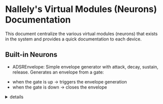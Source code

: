 # Nallely's Virtual Modules (Neurons) Documentation

This document centralize the various virtual modules (neurons) that exists in the system and provides a quick documentation to each device.

## Built-in Neurons

* ADSREnvelope: Simple envelope generator with attack, decay, sustain, release.
Generates an envelope from a gate:
- when the gate is up -> triggers the envelope generation
- when the gate is down -> closes the envelope
<details>
    <summary>details</summary>
```
ADSR Envelope Generator

Simple envelope generator with attack, decay, sustain, release.
Generates an envelope from a gate:
  - when the gate is up -> triggers the envelope generation
  - when the gate is down -> closes the envelope

inputs:
* gate_cv [0, 1] !=0 <rising, falling>: Gate/control voltage input
* attack_cv [0.0, 1.0] init=0.1: Attack time control in seconds
* decay_cv [0.0, 1.0] init=0.2: Decay time control in seconds
* sustain_cv [0.0, 1.0] init=0.7: Sustain level control (0 -> 0%, 1 -> 100%)
* release_cv [0.0, 1.0] init=0.3: Release time control in seconds

outputs:
* output_cv [0, 1]: the generated envelope

type: continuous
category: envelope-generator

```
</details>

* Arpegiator: No description/documentation
* BernoulliTrigger: No description/documentation
* BitCounter: No description/documentation
* Bitwise: No description/documentation
* ChordGenerator: No description/documentation
* Clock: Simple clock that produces a tick depending on a tempo (BPM) for various divisions.
<details>
    <summary>details</summary>
```
Clock

Simple clock that produces a tick depending on a tempo (BPM) for various divisions.

inputs:
* tempo_cv [20, 600] init=120: Clock BPM
* play_cv [0, 1] init=0 >0: Control if the clock must be started or not (1 = start, 0 = stop).
                            By default, the clock is stopped.
* reset_cv [0, 1] >0 <rising>: Reset the clock to 0

outputs:
* lead_cv [0, 1]: quater note output
* div4_cv [0, 1]: /4 output (whole note)
* div2_cv [0, 1]: /2 output (half note)
* mul2_cv [0, 1]: x2 output (eighth note)
* mul4_cv [0, 1]: x4 output (sixteenth note)
* div3_cv [0, 1]: /3 output (1 tick all 3 quater notes)
* div5_cv [0, 1]: /5 output (1 tick all 5 quater notes)
* mul3_cv [0, 1]: x3 output (3 ticks per 1 quater note)
* mul5_cv [0, 1]: x5 output (5 ticks per 1 quater note)
* mul7_cv [0, 1]: x3 output (5 ticks per 1 quater note)

type: continuous
category: clock
meta: disable default output

```
</details>

* ClockDivider: 
<details>
    <summary>details</summary>
```
Clock Divider

inputs:
* trigger_cv [0, 1] >0 <rising>: Trigger the divider
* reset_cv [0, 1] >0 <rising>: Reset the internal count to 0
* mode_cv [gate, tick]: Choose between gate (square mode) or tick (short pulse)

outputs:
* div1_cv [0, 1]: /1 output -> usefull to get a gate from a clock
* div2_cv [0, 1]: /2 output
* div3_cv [0, 1]: /3 output
* div4_cv [0, 1]: /4 output
* div5_cv [0, 1]: /5 output
* div6_cv [0, 1]: /6 output
* div7_cv [0, 1]: /7 output
* div8_cv [0, 1]: /8 output
* div16_cv [0, 1]: /16 output
* div32_cv [0, 1]: /32 output

type: ondemand
category: clock
meta: disable default output

```
</details>

* Comparator: No description/documentation
* Crossfade: Dual crossfader, proposes 2 inputs and 2 outputs.
<details>
    <summary>details</summary>
```
Dual crossfader

Dual crossfader, proposes 2 inputs and 2 outputs.

inputs:
* in0_cv [0, 127] <any>: Input signal.
* in1_cv [0, 127] <any>: Input signal.
* in2_cv [0, 127] <any>: Input signal.
* in3_cv [0, 127] <any>: Input signal.
* level_cv [0, 100] <any>: Crossfader level.
* type_cv [ondemand, continuous]: Choose between a ondemand or continuous value production.
                                  ondemand = value produced when reacting to an input only.
                                  continuous = value produced at the cycle speed of the module.

outputs:
* out0_cv [0, 127]: The crossfaded signal for in0 and in1.
* out1_cv [0, 127]: The filtered signal for in2 and in3.

type: ondemand, continuous
category: filter
meta: disable default output

```
</details>

* EnvelopeSlew: Envelope Follower or Slew Limiter depending on the chosen type.
The Envelope Follower tracks the amplitude of an input signal, producing a smooth envelope.
The Slew Limiter restricts how quickly the signal can change, smoothing rapid variations.
<details>
    <summary>details</summary>
```
Envelope Follower & Slew Limiter

Envelope Follower or Slew Limiter depending on the chosen type.
The Envelope Follower tracks the amplitude of an input signal, producing a smooth envelope.
The Slew Limiter restricts how quickly the signal can change, smoothing rapid variations.

inputs:
* input_cv [0, 127] <any>: Input signal.
* attack_cv [0, 99.99] init=50.0: Attack control in %.
* release_cv [0, 99.99] init=50.0: Release control in %.
* type_cv [envelope, slew]: Choose between Envelope Follower and Slew Limiter
* mode_cv [ondemand, continuous]: Choose between a ondemand or continuous value production.
                                  ondemand = value produced when reacting to an input only.
                                  continuous = value produced at the cycle speed of the module.

outputs:
* output_cv [0, 127]: The filtered signal.

type: ondemand, continuous
category: filter

```
</details>

* FlipFlop: No description/documentation
* Gate: No description/documentation
* HarmonicGenerator: No description/documentation
* Harmonizer: No description/documentation
* LFO: No description/documentation
* Latch: No description/documentation
* Logical: No description/documentation
* Looper: No description/documentation
* Mixer: Simple 4-in mixer.
<details>
    <summary>details</summary>
```
Mixer

Simple 4-in mixer.

inputs:
* in0_cv [0, 127] <any>: Input signal.
* in1_cv [0, 127] <any>: Input signal.
* in2_cv [0, 127] <any>: Input signal.
* in3_cv [0, 127] <any>: Input signal.
* level0_cv [0, 100] <any>: Input signal level.
* level1_cv [0, 100] <any>: Input signal level.
* level2_cv [0, 100] <any>: Input signal level.
* level3_cv [0, 100] <any>: Input signal level.
* nums_cv [2, 4] init=4 round <any>: The number of input to consider.
* type_cv [ondemand, continuous]: Choose between a ondemand or continuous value production.
                                  ondemand = value produced when reacting to an input only.
                                  continuous = value produced at the cycle speed of the module.

outputs:
* output_cv [0, 127]: The filtered signal.

type: ondemand, continuous
category: mixing

```
</details>

* Modulo: No description/documentation
* MultiPoleFilter: Multiple filters depending on a selected type of filter (lowpass, highpass, bandpass).
<details>
    <summary>details</summary>
```
Multi Pole Filter

Multiple filters depending on a selected type of filter (lowpass, highpass, bandpass).


inputs:
* input_cv [0, 127] <any>: Input signal.
* filter_cv [lowpass, highpass, bandpass]: The filter type (default=lowpass).
* mode_cv [cutoff, smoothing]: Choose between cutoff control or smoothing control.
* cutoff_cv [0.0, 3000.0] init=1.0: Control cutoff frequency.
* smoothing_cv [0.0, 1.0] init=0.1: Control smoothing factor.
* poles_cv [1, 4] init=1 round: Number of poles for the filter.
* reset_cv [0, 1] >0 <rising>: Reset all internal states.
* type_cv [ondemand, continuous]: Choose between a ondemand or continuous value production.
                                  ondemand = value produced when reacting to an input only.
                                  continuous = value produced at the cycle speed of the module.

outputs:
* output_cv [0, 127]: The filtered signal.

type: ondemand, continuous
category: filter

```
</details>

* Operator: No description/documentation
* PitchShifter: No description/documentation
* Quantizer: No description/documentation
* RingCounter: No description/documentation
* SampleHold: Samples a value and hold it when the trigger input is rising.
<details>
    <summary>details</summary>
```
Sample & Hold

Samples a value and hold it when the trigger input is rising.

inputs:
* input_cv [0, 127] <both>: Input signal
* trigger_cv [0, 1] >0 <rising>: Signal amplitude (0.0 -> 0%, 1.0 -> 100%)
* reset_cv [0, 1] >0 <rising>: Signal gain (default is 1.0)

outputs:
* output_cv [0, 127]: The sampled value

type: ondemand
category: modulation

```
</details>

* SeqSwitch: No description/documentation
* Sequencer: The sequencer can be started and stopped using the "play" port.
<details>
    <summary>details</summary>
```
A simple 16-step sequencer with adjustable length.

The sequencer can be started and stopped using the "play" port.

inputs:
* trigger_cv [0, 1] >0 <rising>: Advance the sequencer by one step on each rising edge.
* length_cv [1, 16] init=16 round <any>: Set the length of the sequence (number of steps).
* play_cv [0, 1] >0 <rising, falling>: Control if the sequencer must be started or not (1 = start, 0 = stop).
                                              By default, the sequencer is stopped.
* reset_cv [0, 1] >0 <rising>: Reset the sequencer to the first step.
* step_cv [0, 15] round <any>: Set the current step of the sequencer (0-indexed).
* step0_cv [0, 127]: Set the output value of step 1.
* step1_cv [0, 127]: Set the output value of step 2.
* step2_cv [0, 127]: Set the output value of step 3.
* step3_cv [0, 127]: Set the output value of step 4.
* step4_cv [0, 127]: Set the output value of step 5.
* step5_cv [0, 127]: Set the output value of step 6.
* step6_cv [0, 127]: Set the output value of step 7.
* step7_cv [0, 127]: Set the output value of step 8.
* step8_cv [0, 127]: Set the output value of step 9.
* step9_cv [0, 127]: Set the output value of step 10.
* step10_cv [0, 127]: Set the output value of step 11.
* step11_cv [0, 127]: Set the output value of step 12.
* step12_cv [0, 127]: Set the output value of step 13.
* step13_cv [0, 127]: Set the output value of step 14.
* step14_cv [0, 127]: Set the output value of step 15.
* step15_cv [0, 127]: Set the output value of step 16.

outputs:
* current_step_cv [0, 15]: The current step of the sequencer (0-indexed).
* output_cv [0, 127]: The output value of the current step.
* trig_out_cv [0, 1]: A trigger signal that goes high when the sequencer advances to the next step.

type: ondemand
category: sequencer

```
</details>

* Sequencer8: The sequencer can be started and stopped using the "play" port
and by default all the outputs are active
<details>
    <summary>details</summary>
```
A simple 8-step sequencer with adjustable length and activable output.

The sequencer can be started and stopped using the "play" port
and by default all the outputs are active

inputs:
* trigger_cv [0, 1] >0 <rising>: Advance the sequencer by one step on each rising edge.
* length_cv [1, 8] init=8 round <any>: Set the length of the sequence (number of steps).
* play_cv [0, 1] init=1 >0 <rising, falling>: Control if the sequencer must be started or not (1 = start, 0 = stop).
                                              By default, the sequencer is started.
* reset_cv [0, 1] >0 <rising>: Reset the sequencer to the first step.
* step_cv [0, 7] round <any>: Set the current step of the sequencer (0-indexed).
* step0_cv [0, 127]: Set the output value of step 1.
* step1_cv [0, 127]: Set the output value of step 2.
* step2_cv [0, 127]: Set the output value of step 3.
* step3_cv [0, 127]: Set the output value of step 4.
* step4_cv [0, 127]: Set the output value of step 5.
* step5_cv [0, 127]: Set the output value of step 6.
* step6_cv [0, 127]: Set the output value of step 7.
* step7_cv [0, 127]: Set the output value of step 8.

* active0_cv [0, 1] init=1 >0: Set the output as active if >1.
* active1_cv [0, 1] init=1 >0: Set the output as active if >1.
* active2_cv [0, 1] init=1 >0: Set the output as active if >1.
* active3_cv [0, 1] init=1 >0: Set the output as active if >1.
* active4_cv [0, 1] init=1 >0: Set the output as active if >1.
* active5_cv [0, 1] init=1 >0: Set the output as active if >1.
* active6_cv [0, 1] init=1 >0: Set the output as active if >1.
* active7_cv [0, 1] init=1 >0: Set the output as active if >1.

outputs:
* current_step_cv [0, 15]: The current step of the sequencer (0-indexed).
* output_cv [0, 127]: The output value of the current step.
* trig_out_cv [0, 1]: A trigger signal that goes high when the sequencer advances to the next step.

type: ondemand
category: sequencer

```
</details>

* ShiftRegister: No description/documentation
* Switch: No description/documentation
* ThresholdGate: No description/documentation
* TuringMachine: 
<details>
    <summary>details</summary>
```
Simple Turing Machine Sequencer

inputs:
* trigger_cv [0, 1] >0 <rising>: Input clock
* mutation_cv [0, 1] init=0.5: Probability to mutate
* random_cv [0, 1] >0 <rising>: Random seed
* reset_cv [0, 1] >0 <rising>: Reset all to 0

outputs:
* out_main_cv [0, 1]: main output
* gate_out_cv [0, 1]: main output gate
* tape_out_cv [0, 255]: tape value output
* out0_cv [0, 1]: 1st bit value
* out1_cv [0, 1]: 2nd bit value
* out2_cv [0, 1]: 3rd bit value
* out3_cv [0, 1]: 4th bit value
* out4_cv [0, 1]: 5th bit value
* out5_cv [0, 1]: 6th bit value
* out6_cv [0, 1]: 7th bit value
* out7_cv [0, 1]: 8th bit value

type: ondemand
category: Sequencer
meta: disable default output

```
</details>

* VCA: Simple VCA implementation with gain
<details>
    <summary>details</summary>
```
Voltage Controled Amplifier

Simple VCA implementation with gain

inputs:
* input_cv [0, 127] <any>: Input signal
* amplitude_cv [0.0, 1.0] init=0.0 <any>: Signal amplitude (0.0 -> 0%, 1.0 -> 100%)
* gain_cv [1.0, 2.0] init=1.0: Signal gain (default is 1.0)

outputs:
* output_cv [0, 127]: The amplified signal

type: ondemand
category: amplitude-modulation

```
</details>

* VoiceAllocator: following multiple allocation algorithms.
<details>
    <summary>details</summary>
```
Takes a flow of values and "split" it in multiple voices (allocate a voice)
following multiple allocation algorithms.

inputs:
* input_cv [0, 127] round <any>: Input flow of values
# * mode_cv [round-robin, unison, last note]: Choose voice allocation mode
# * steal_mode_cv [oldest, quietest, r-robin cont., last note]: Mode for the way the voice is stolen

outputs:
* out0_cv [0, 127]: 1st voice
* out1_cv [0, 127]: 2nd voice
* out2_cv [0, 127]: 3rd voice
* out3_cv [0, 127]: 4th voice

type: ondemand
category: Voices
meta: disable default output

```
</details>

* Waveshaper: Modulate a signal waveform to reshape it.
<details>
    <summary>details</summary>
```
Waveshaper

Modulate a signal waveform to reshape it.

inputs:
* input_cv [0, 127] <any>: Input signal.
* mode_cv [linear, exp, log, sigmoid, fold, quantize]: Choose how to shape the input waveform.
* amount_cv [0, 1]: The filter type (default=lowpass).
* symmetry_cv [-1.0, 1] init=0.0: Adjusts the balance between "positive" and "negative" portions of the reshaped waveform.
* bias_cv [0.0, 5.0]: Offsets the input signal before applying the shaping function.
* exp_power_cv [0.1, 50]: Controls the exponent used in the exponential shaping mode.
* log_scale_cv [1, 30]: Scales the input for the logarithmic shaping mode.
* sigmoid_gain_cv [0.5, 20]: Determines the steepness of the curve in sigmoid shaping mode.
* fold_gain_cv [0.5, 10]: Controls how strongly the input signal is folded in fold mode.
* quantize_steps_cv [2, 64]: Sets the number of discrete levels for the quantize shaping mode.
* type_cv [ondemand, continuous]: Choose between a ondemand or continuous value production.
                                  ondemand = value produced when reacting to an input only.
                                  continuous = value produced at the cycle speed of the module.

outputs:
* output_cv [0, 127]: The reshaped signal.

type: ondemand, continuous
category: filter

```
</details>

* WindowDetector: No description/documentation


## Experimental Neurons

* BarnsleyProjector: No description/documentation
* BuddhabrotProjector: No description/documentation
* Delay: No description/documentation
* HenonProjector: No description/documentation
* InstanceCreator: No description/documentation
* LorenzProjector: No description/documentation
* MandelbrotProjector: No description/documentation
* Morton: No description/documentation
* RandomPatcher: No description/documentation
* RosslerProjector: No description/documentation
